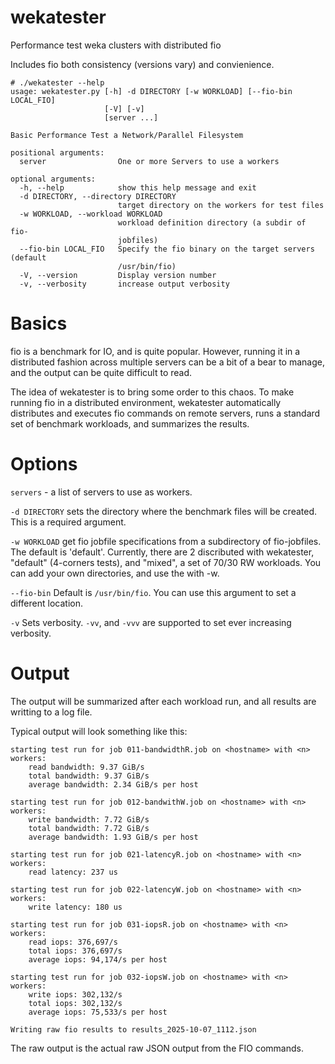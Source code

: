 # wekatester
Performance test weka clusters with distributed fio

Includes fio both consistency (versions vary) and convienience. 


```
# ./wekatester --help
usage: wekatester.py [-h] -d DIRECTORY [-w WORKLOAD] [--fio-bin LOCAL_FIO]
                     [-V] [-v]
                     [server ...]

Basic Performance Test a Network/Parallel Filesystem

positional arguments:
  server                One or more Servers to use a workers

optional arguments:
  -h, --help            show this help message and exit
  -d DIRECTORY, --directory DIRECTORY
                        target directory on the workers for test files
  -w WORKLOAD, --workload WORKLOAD
                        workload definition directory (a subdir of fio-
                        jobfiles)
  --fio-bin LOCAL_FIO   Specify the fio binary on the target servers (default
                        /usr/bin/fio)
  -V, --version         Display version number
  -v, --verbosity       increase output verbosity
```                        

# Basics
fio is a benchmark for IO, and is quite popular.  However, running it in a distributed fashion across multiple servers can be a bit of a bear to manage, and the output can be quite difficult to read.

The idea of wekatester is to bring some order to this chaos.   To make running fio in a distributed environment, wekatester automatically distributes and executes fio commands on remote servers, runs a standard set of benchmark workloads, and summarizes the results.

# Options
`servers` - a list of servers to use as workers.

`-d DIRECTORY` sets the directory where the benchmark files will be created.  This is a required argument.

`-w WORKLOAD` get fio jobfile specifications from a subdirectory of fio-jobfiles.   The default is 'default'.  Currently, there are 2 discributed with wekatester, "default" (4-corners tests), and "mixed", a set of 70/30 RW workloads.  You can add your own directories, and use the with -w.

`--fio-bin` Default is `/usr/bin/fio`.  You can use this argument to set a different location.

`-v` Sets verbosity.  `-vv`, and `-vvv` are supported to set ever increasing verbosity.

# Output
The output will be summarized after each workload run, and all results are writting to a log file.

Typical output will look something like this:
```
starting test run for job 011-bandwidthR.job on <hostname> with <n> workers:
    read bandwidth: 9.37 GiB/s
    total bandwidth: 9.37 GiB/s
    average bandwidth: 2.34 GiB/s per host

starting test run for job 012-bandwithW.job on <hostname> with <n> workers:
    write bandwidth: 7.72 GiB/s
    total bandwidth: 7.72 GiB/s
    average bandwidth: 1.93 GiB/s per host

starting test run for job 021-latencyR.job on <hostname> with <n> workers:
    read latency: 237 us

starting test run for job 022-latencyW.job on <hostname> with <n> workers:
    write latency: 180 us

starting test run for job 031-iopsR.job on <hostname> with <n> workers:
    read iops: 376,697/s
    total iops: 376,697/s
    average iops: 94,174/s per host

starting test run for job 032-iopsW.job on <hostname> with <n> workers:
    write iops: 302,132/s
    total iops: 302,132/s
    average iops: 75,533/s per host

Writing raw fio results to results_2025-10-07_1112.json
```
The raw output is the actual raw JSON output from the FIO commands.